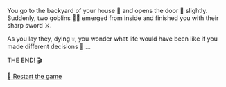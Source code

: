 You go to the backyard of your house 🏡 and opens the door 🚪 slightly. Suddenly, two goblins 👺👺 emerged from inside and finished you with their sharp sword ⚔️.

As you lay they, dying :skull:, you wonder what life would have been like if you made different decisions :thought_balloon: ...

THE END! 🎬

[🔄 Restart the game](../begin-journey.md)